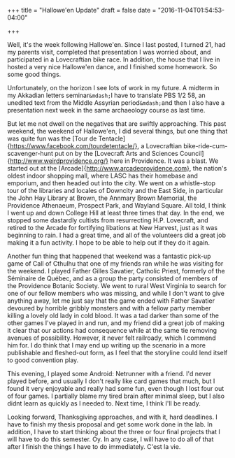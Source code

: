 +++
title = "Hallowe'en Update"
draft = false
date = "2016-11-04T01:54:53-04:00"

+++

Well, it's the week following Hallowe'en. Since I last posted, I turned 21, had my parents visit, completed that presentation I was worried about, and participated in a Lovecraftian bike race. In addition, the house that I live in hosted a very nice Hallowe'en dance, and I finished some homework. So some good things.

Unfortunately, on the horizon I see lots of work in my future. A midterm in my Akkadian letters seminar`&mdash;`I have to translate PBS 1/2 58, an unedited text from the Middle Assyrian period`&mdash;`and then I also have a presentation next week in the same archaeology course as last time.

But let me not dwell on the negatives that are swiftly approaching. This past weekend, the weekend of Hallowe'en, I did several things, but one thing that was quite fun was the [Tour de Tentacle]{https://www.facebook.com/tourdetentacle/}, a Lovecraftian bike-ride-cum-scavenger-hunt put on by the [Lovecraft Arts and Sciences Council]{http://www.weirdprovidence.org/} here in Providence. It was a blast. We started out at the [Arcade]{http://www.arcadeprovidence.com}, the nation's oldest indoor shopping mall, where LASC has their homebase and emporium, and then headed out into the city. We went on a whistle-stop tour of the libraries and locales of Downcity and the East Side, in particular the John Hay Library at Brown, the Annmary Brown Memorial, the Providence Athenaeum, Prospect Park, and Wayland Square. All told, I think I went up and down College Hill at least three times that day. In the end, we stopped some dastardly cultists from resurrecting H.P. Lovecraft, and retired to the Arcade for fortifying libations at New Harvest, just as it was beginning to rain. I had a great time, and all of the volunteers did a great job making it a fun activity. I hope to be able to help out if they do it again.

Another fun thing that happened that weekend was a fantastic pick-up game of Call of Cthulhu that one of my friends ran while he was visiting for the weekend. I played Father Gilles Savatier, Catholic Priest, formerly of the Séminaire de Québec, and as a group the party consisted of members of the Providence Botanic Society. We went to rural West Virginia to search for one of our fellow members who was missing, and while I don't want to give anything away, let me just say that the game ended with Father Savatier devoured by horrible gribbly monsters and with a fellow party member killing a lovely old lady in cold blood. It was a tad darker than some of the other games I've played in and run, and my friend did a great job of making it clear that our actions had consequence while at the same tie removing avenues of possibility. However, it never felt railroady, which I commend him for. I do think that I may end up writing up the scenario in a more publishable and fleshed-out form, as I feel that the storyline could lend itself to good convention play.

This evening, I played some Android: Netrunner with a friend. I'd never played before, and usually I don't really like card games that much, but I found it very enjoyable and really had some fun, even though I lost four out of four games. I partially blame my tired brain after minimal sleep, but I also didnt learn as quickly as I needed to. Next time, I think I'll be ready.

Looking forward, Thanksgiving approaches, and with it, hard deadlines. I have to finish my thesis proposal and get some work done in the lab. In addition, I have to start thinking about the three or four final projects that I will have to do this semester. Oy. In any case, I will have to do all of that after I finish the things I have to do immediately. C'est la vie.
